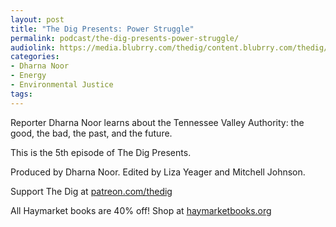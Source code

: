 ```yaml
---
layout: post
title: "The Dig Presents: Power Struggle"
permalink: podcast/the-dig-presents-power-struggle/
audiolink: https://media.blubrry.com/thedig/content.blubrry.com/thedig/DigPresents05-TVA_FINAL.mp3
categories:
- Dharna Noor
- Energy
- Environmental Justice
tags:
---
```


Reporter Dharna Noor learns about the Tennessee Valley Authority: the good, the bad, the past, and the future.

This is the 5th episode of The Dig Presents.

Produced by Dharna Noor. Edited by Liza Yeager and Mitchell Johnson.

Support The Dig at [patreon.com/thedig](http://patreon.com/thedig)

All Haymarket books are 40% off! Shop at [haymarketbooks.org](http://haymarketbooks.org)

